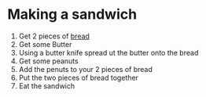 # Making a sandwich

1. Get 2 pieces of [bread](making_bread.md)  
2. Get some Butter  
3. Using a butter knife spread ut the butter onto the bread
4. Get some peanuts
5. Add the penuts to your 2 pieces of bread   
6. Put the two pieces of bread together
7. Eat the sandwich 
